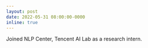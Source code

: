 ```yaml
---
layout: post
date: 2022-05-31 08:00:00-0000
inline: true
---
```


Joined NLP Center, Tencent AI Lab as a research intern.